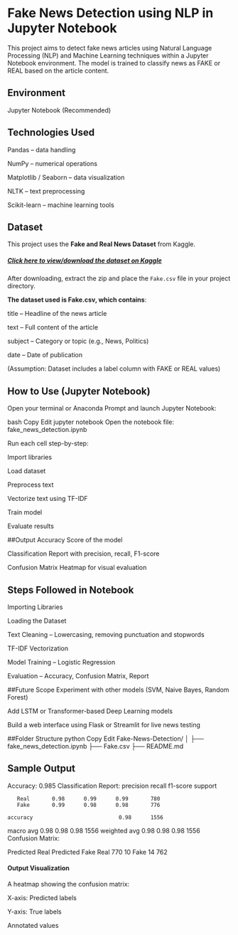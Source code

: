 # Fake News Detection using NLP in Jupyter Notebook
This project aims to detect fake news articles using Natural Language Processing (NLP) and Machine Learning techniques within a Jupyter Notebook environment. The model is trained to classify news as FAKE or REAL based on the article content.

## Environment
Jupyter Notebook (Recommended)

## Technologies Used
Pandas – data handling

NumPy – numerical operations

Matplotlib / Seaborn – data visualization

NLTK – text preprocessing

Scikit-learn – machine learning tools


##  Dataset

This project uses the **Fake and Real News Dataset** from Kaggle.

##### [Click here to view/download the dataset on Kaggle](https://www.kaggle.com/datasets/clmentbisaillon/fake-and-real-news-dataset)

After downloading, extract the zip and place the `Fake.csv` file in your project directory.

**The dataset used is Fake.csv, which contains**:

title – Headline of the news article

text – Full content of the article

subject – Category or topic (e.g., News, Politics)

date – Date of publication

(Assumption: Dataset includes a label column with FAKE or REAL values)

## How to Use (Jupyter Notebook)
Open your terminal or Anaconda Prompt and launch Jupyter Notebook:

bash
Copy
Edit
jupyter notebook
Open the notebook file:
fake_news_detection.ipynb

Run each cell step-by-step:

Import libraries

Load dataset

Preprocess text

Vectorize text using TF-IDF

Train model

Evaluate results

##Output
Accuracy Score of the model

Classification Report with precision, recall, F1-score

Confusion Matrix Heatmap for visual evaluation

## Steps Followed in Notebook
Importing Libraries

Loading the Dataset

Text Cleaning – Lowercasing, removing punctuation and stopwords

TF-IDF Vectorization

Model Training – Logistic Regression

Evaluation – Accuracy, Confusion Matrix, Report

##Future Scope
Experiment with other models (SVM, Naive Bayes, Random Forest)

Add LSTM or Transformer-based Deep Learning models

Build a web interface using Flask or Streamlit for live news testing

##Folder Structure
python
Copy
Edit
Fake-News-Detection/
│
├── fake_news_detection.ipynb
├── Fake.csv
├── README.md

## Sample Output

Accuracy: 0.985
Classification Report:
              precision    recall  f1-score   support

       Real       0.98      0.99      0.99       780
       Fake       0.99      0.98      0.98       776

    accuracy                           0.98      1556
   macro avg       0.98      0.98      0.98      1556
weighted avg       0.98      0.98      0.98      1556
Confusion Matrix:

Predicted Real	Predicted Fake
Real	770	10
Fake	14	762

#### Output Visualization
A heatmap showing the confusion matrix:

X-axis: Predicted labels

Y-axis: True labels

Annotated values


